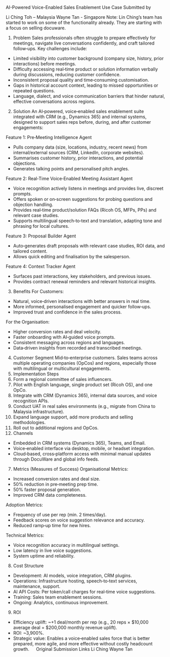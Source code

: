 AI-Powered Voice-Enabled Sales Enablement Use Case
Submitted by 

Li Ching Toh – Malaysia 
Wayne Tan -  Singapore
Note: Lin Ching’s team has started to work on some of the functionality already. They are starting with a focus on selling docuware.
1. Problem
Sales professionals often struggle to prepare effectively for meetings, navigate live conversations confidently, and craft tailored follow‑ups. Key challenges include:
- Limited visibility into customer background (company size, history, prior interactions) before meetings.
- Difficulty accessing real‑time product or solution information verbally during discussions, reducing customer confidence.
- Inconsistent proposal quality and time‑consuming customisation.
- Gaps in historical account context, leading to missed opportunities or repeated questions.
- Language, dialect, and voice communication barriers that hinder natural, effective conversations across regions.
2. Solution
An AI‑powered, voice‑enabled sales enablement suite integrated with CRM (e.g., Dynamics 365) and internal systems, designed to support sales reps before, during, and after customer engagements:

Feature 1: Pre‑Meeting Intelligence Agent
- Pulls company data (size, locations, industry, recent news) from internal/external sources (CRM, LinkedIn, corporate websites).
- Summarises customer history, prior interactions, and potential objections.
- Generates talking points and personalised pitch angles.

Feature 2: Real‑Time Voice‑Enabled Meeting Assistant Agent
- Voice recognition actively listens in meetings and provides live, discreet prompts.
- Offers spoken or on‑screen suggestions for probing questions and objection handling.
- Provides real‑time product/solution FAQs (Ricoh OS, MFPs, PPs) and relevant case studies.
- Supports multilingual speech‑to‑text and translation, adapting tone and phrasing for local cultures.

Feature 3: Proposal Builder Agent
- Auto‑generates draft proposals with relevant case studies, ROI data, and tailored content.
- Allows quick editing and finalisation by the salesperson.

Feature 4: Context Tracker Agent
- Surfaces past interactions, key stakeholders, and previous issues.
- Provides contract renewal reminders and relevant historical insights.
3. Benefits
For Customers:
- Natural, voice‑driven interactions with better answers in real time.
- More informed, personalised engagement and quicker follow‑ups.
- Improved trust and confidence in the sales process.

For the Organisation:
- Higher conversion rates and deal velocity.
- Faster onboarding with AI‑guided voice prompts.
- Consistent messaging across regions and languages.
- Data‑driven insights from recorded and transcribed meetings.
4. Customer Segment
Mid‑to‑enterprise customers. Sales teams across multiple operating companies (OpCos) and regions, especially those with multilingual or multicultural engagements.
5. Implementation Steps
1. Form a regional committee of sales influencers.
2. Pilot with English language, single product set (Ricoh OS), and one OpCo.
3. Integrate with CRM (Dynamics 365), internal data sources, and voice recognition APIs.
4. Conduct UAT in real sales environments (e.g., migrate from China to Malaysia infrastructure).
5. Expand language support, add more products and selling methodologies.
6. Roll out to additional regions and OpCos.
6. Channels
- Embedded in CRM systems (Dynamics 365), Teams, and Email.
- Voice‑enabled interface via desktop, mobile, or headset integration.
- Cloud‑based, cross‑platform access with minimal manual updates through DocuWare and global info feeds.
7. Metrics (Measures of Success)
Organisational Metrics:
- Increased conversion rates and deal size.
- 50% reduction in pre‑meeting prep time.
- 50% faster proposal generation.
- Improved CRM data completeness.

Adoption Metrics:
- Frequency of use per rep (min. 2 times/day).
- Feedback scores on voice suggestion relevance and accuracy.
- Reduced ramp‑up time for new hires.

Technical Metrics:
- Voice recognition accuracy in multilingual settings.
- Low latency in live voice suggestions.
- System uptime and reliability.
8. Cost Structure
- Development: AI models, voice integration, CRM plugins.
- Operations: Infrastructure hosting, speech‑to‑text services, maintenance, support.
- AI API Costs: Per token/call charges for real‑time voice suggestions.
- Training: Sales team enablement sessions.
- Ongoing: Analytics, continuous improvement.
9. ROI
- Efficiency uplift: ~+1 deal/month per rep (e.g., 20 reps × $10,000 average deal = $200,000 monthly revenue uplift).
- ROI: ~3,900%.
- Strategic value: Enables a voice‑enabled sales force that is better prepared, more agile, and more effective without costly headcount growth.
 
Original Submission Links
Li Ching
Wayne Tan

